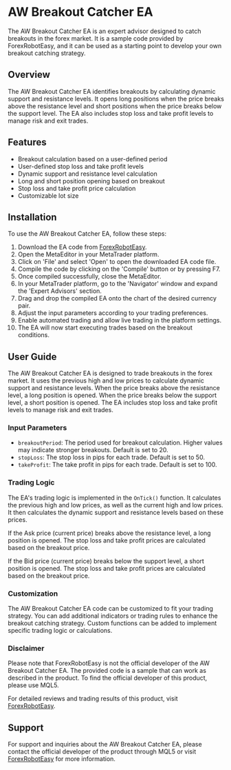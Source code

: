 # AW Breakout Catcher EA

The AW Breakout Catcher EA is an expert advisor designed to catch breakouts in the forex market. It is a sample code provided by ForexRobotEasy, and it can be used as a starting point to develop your own breakout catching strategy.

## Overview

The AW Breakout Catcher EA identifies breakouts by calculating dynamic support and resistance levels. It opens long positions when the price breaks above the resistance level and short positions when the price breaks below the support level. The EA also includes stop loss and take profit levels to manage risk and exit trades.

## Features

- Breakout calculation based on a user-defined period
- User-defined stop loss and take profit levels
- Dynamic support and resistance level calculation
- Long and short position opening based on breakout
- Stop loss and take profit price calculation
- Customizable lot size

## Installation

To use the AW Breakout Catcher EA, follow these steps:

1. Download the EA code from [ForexRobotEasy](https://forexroboteasy.com/forex-robot-review/aw-breakout-catcher-ea-strategy-and-performance-review/).
2. Open the MetaEditor in your MetaTrader platform.
3. Click on 'File' and select 'Open' to open the downloaded EA code file.
4. Compile the code by clicking on the 'Compile' button or by pressing F7.
5. Once compiled successfully, close the MetaEditor.
6. In your MetaTrader platform, go to the 'Navigator' window and expand the 'Expert Advisors' section.
7. Drag and drop the compiled EA onto the chart of the desired currency pair.
8. Adjust the input parameters according to your trading preferences.
9. Enable automated trading and allow live trading in the platform settings.
10. The EA will now start executing trades based on the breakout conditions.

## User Guide

The AW Breakout Catcher EA is designed to trade breakouts in the forex market. It uses the previous high and low prices to calculate dynamic support and resistance levels. When the price breaks above the resistance level, a long position is opened. When the price breaks below the support level, a short position is opened. The EA includes stop loss and take profit levels to manage risk and exit trades.

### Input Parameters

- `breakoutPeriod`: The period used for breakout calculation. Higher values may indicate stronger breakouts. Default is set to 20.
- `stopLoss`: The stop loss in pips for each trade. Default is set to 50.
- `takeProfit`: The take profit in pips for each trade. Default is set to 100.

### Trading Logic

The EA's trading logic is implemented in the `OnTick()` function. It calculates the previous high and low prices, as well as the current high and low prices. It then calculates the dynamic support and resistance levels based on these prices.

If the Ask price (current price) breaks above the resistance level, a long position is opened. The stop loss and take profit prices are calculated based on the breakout price.

If the Bid price (current price) breaks below the support level, a short position is opened. The stop loss and take profit prices are calculated based on the breakout price.

### Customization

The AW Breakout Catcher EA code can be customized to fit your trading strategy. You can add additional indicators or trading rules to enhance the breakout catching strategy. Custom functions can be added to implement specific trading logic or calculations.

### Disclaimer

Please note that ForexRobotEasy is not the official developer of the AW Breakout Catcher EA. The provided code is a sample that can work as described in the product. To find the official developer of this product, please use MQL5.

For detailed reviews and trading results of this product, visit [ForexRobotEasy](https://forexroboteasy.com/forex-robot-review/aw-breakout-catcher-ea-strategy-and-performance-review/).

## Support

For support and inquiries about the AW Breakout Catcher EA, please contact the official developer of the product through MQL5 or visit [ForexRobotEasy](https://forexroboteasy.com) for more information.
